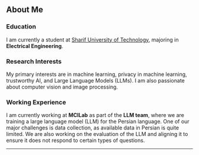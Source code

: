 ## About Me

### Education

I am currently a student at [Sharif University of Technology](https://en.sharif.ir/), majoring in **Electrical Engineering**.

### Research Interests

My primary interests are in machine learning, privacy in machine learning, trustworthy AI, and Large Language Models (LLMs). I am also passionate about computer vision and image processing.

### Working Experience

I am currently working at **MCILab** as part of the **LLM team**, where we are training a large language model (LLM) for the Persian language. One of our major challenges is data collection, as available data in Persian is quite limited. We are also working on the evaluation of the LLM and aligning it to ensure it does not respond to certain types of questions. 

<!-- TO DO: Add more information about yourself later-->


---

<!--
**MoTa2380/MoTa2380** is a ✨ _special_ ✨ repository because its `README.md` (this file) appears on your GitHub profile.

Here are some ideas to get you started:

- 🔭 I’m currently working on LLMs.
- 🌱 I’m currently learning Computer Netwo
- 👯 I’m looking to collaborate on ...
- 🤔 I’m looking for help with ...
- 💬 Ask me about ...
- 📫 How to reach me: ...
- 😄 Pronouns: ...
- ⚡ Fun fact: ...
-->
